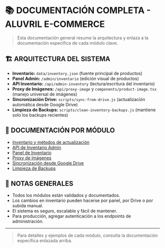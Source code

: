 # 📚 DOCUMENTACIÓN COMPLETA - ALUVRIL E-COMMERCE

> Esta documentación general resume la arquitectura y enlaza a la documentación específica de cada módulo clave.

## 🏗️ ARQUITECTURA DEL SISTEMA

- **Inventario:** `data/inventory.json` (fuente principal de productos)
- **Panel Admin:** `/admin/inventario` (edición visual de productos)
- **API Inventario:** `/api/admin-inventory` (lectura/escritura del inventario)
- **Proxy de Imágenes:** `/api/proxy-image` y `components/product-image.tsx` (manejo universal de imágenes)
- **Sincronización Drive:** `scripts/sync-from-drive.js` (actualización automática desde Google Drive)
- **Limpieza de Backups:** `scripts/clean-inventory-backups.js` (mantiene solo los backups recientes)

## 📄 DOCUMENTACIÓN POR MÓDULO

- [Inventario y métodos de actualización](./GUIA_INVENTARIOS.md)
- [API de Inventario Admin](./API_ADMIN_INVENTORY.md)
- [Panel de Inventario](./PANEL_INVENTARIO.md)
- [Proxy de Imágenes](./PROXY_IMAGENES.md)
- [Sincronización desde Google Drive](./SYNC_INVENTARIO_DRIVE.md)
- [Limpieza de Backups](./LIMPIEZA_BACKUPS.md)

## 📝 NOTAS GENERALES

- Todos los módulos están validados y documentados.
- Los cambios en inventario pueden hacerse por panel, por Drive o por subida manual.
- El sistema es seguro, escalable y fácil de mantener.
- Para producción, agregar autenticación a los endpoints de administración.

---

> Para detalles y ejemplos de cada módulo, consulta la documentación específica enlazada arriba.
